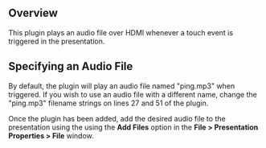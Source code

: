 Overview
---------

<p>This plugin plays an audio file over HDMI whenever a touch event is triggered in the presentation.</p>

Specifying an Audio File
---------------------------
<p>By default, the plugin will play an audio file named "ping.mp3" when triggered. If you wish to use an audio file with a different name, change the "ping.mp3" filename strings on lines 27 and 51 of the plugin. 
<p>Once the plugin has been added, add the desired audio file to the presentation using the using the <strong>Add Files</strong> option in the <strong>File > Presentation Properties > File</strong> window.</p>
